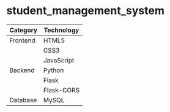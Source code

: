 # student_management_system

| **Category**            | **Technology**                  |
| ----------------------- | ------------------------------- |
| Frontend                | HTML5                           | 
|                         | CSS3                            |
|                         | JavaScript                      |
| Backend                 | Python                          | 
|                         | Flask                           | 
|                         | Flask-CORS                      | 
| Database                | MySQL                           | 

